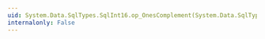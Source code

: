 ```yaml
---
uid: System.Data.SqlTypes.SqlInt16.op_OnesComplement(System.Data.SqlTypes.SqlInt16)
internalonly: False
---
```

